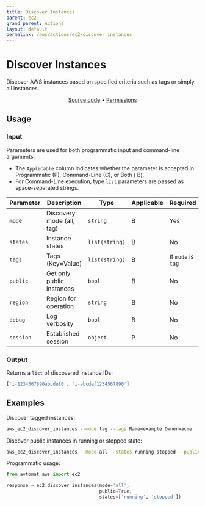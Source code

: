 ```yaml
---
title: Discover Instances
parent: ec2
grand_parent: Actions
layout: default
permalink: /aws/actions/ec2/discover_instances
---
```


# Discover Instances

Discover AWS instances based on specified criteria such as tags or simply all instances.

<p align="center">
   <a href="https://github.com/avtomat-hub/avtomat-aws/tree/main/avtomat_aws/ec2/discover_instances.py">Source code</a> •
   <a href="/aws/permissions/ec2/discover_instances">Permissions</a>
</p>

## Usage

### Input

Parameters are used for both programmatic input and command-line arguments.<br/>

- The `Applicable` column indicates whether the parameter is accepted in Programmatic (P), Command-Line (C), or Both (
  B).<br/>
- For Command-Line execution, type `list` parameters are passed as space-separated strings.

| Parameter  | Description                       | Type           | Applicable | Required           | Default value                              |
|------------|-----------------------------------|----------------|------------|--------------------|--------------------------------------------|
| `mode`     | Discovery mode (all, tag)         | `string`       | B          | Yes                | all                                        |
| `states`   | Instance states                   | `list(string)` | B          | No                 | ['running','stopped','pending','stopping'] |
| `tags`     | Tags (Key=Value)                  | `list(string)` | B          | If `mode` is `tag` | None                                       |
| `public`   | Get only public instances         | `bool`         | B          | No                 | False                                      |
| `region`   | Region for operation              | `string`       | B          | No                 | Session default                            |
| `debug`    | Log verbosity                     | `bool`         | B          | No                 | None                                       |
| `session`  | Established session               | `object`       | P          | No                 | None                                       |

### Output

Returns a `list` of discovered instance IDs:

```python
['i-1234567890abcdef0', 'i-abcdef1234567890']
```

## Examples

Discover tagged instances:

```bash
aws_ec2_discover_instances --mode tag --tags Name=example Owner=acme
```

Discover public instances in running or stopped state:

```bash
aws_ec2_discover_instances --mode all --states running stopped --public
```

Programmatic usage:

```python
from avtomat_aws import ec2

response = ec2.discover_instances(mode='all',
                                  public=True,
                                  states=['running', 'stopped'])
```